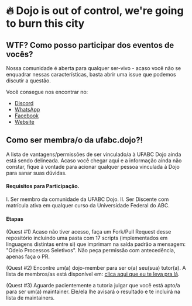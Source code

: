 # :fire: Dojo is out of control, we're going to burn this city 

## WTF? Como posso participar dos eventos de vocês?

Nossa comunidade é aberta para qualquer ser-vivo - acaso você não se enquadrar nessas características, basta abrir uma issue que podemos discutir a questão.

Você consegue nos encontrar no:

- [Discord](https://discord.gg/BMzWSnF) </br>
- [WhatsApp](https://chat.whatsapp.com/LlBSqXruJMTIbghfIOrS24) </br>
- [Facebook](http://www.facebook.com/ufabcdojo/) </br>
- [Website](http://ufabcdojo.me) </br>

## Como ser membra/o da ufabc.dojo?! 

A lista de vantagens/permissões de ser vinculado/a à UFABC Dojo ainda está sendo delineada. Acaso você chegar aqui e a informação ainda não constar, fique à vontade para acionar qualquer pessoa vinculada à Dojo para sanar suas dúvidas.

#### Requisitos para Participação.

I. Ser membro da comunidade da UFABC Dojo.
II. Ser Discente com matrícula ativa em qualquer curso da Universidade Federal do ABC.

#### Etapas

(Quest #1) Acaso não tiver acesso, faça um Fork/Pull Request desse repositório incluindo uma pasta com 17 scripts (implementados em linguagens distintas entre si) que imprimam na saída padrão a mensagem: "Odeio Processos Seletivos". Não peça permissão com antecedência, apenas faça o PR. 

(Quest #2) Encontre um(a) dojo-member para ser o(a) seu(sua) tutor(a). A lista de membros/as está disponível em: [clica aqui que eu te leva pra lá](https://github.com/ufabc-dojo/welcome/blob/master/MAINTAINERS.md).

(Quest #3) Aguarde pacientemente a tutoria julgar que você está apto/a para ser um(a) maintainer. Ele/ela lhe avisará o resultado e te incluirá na lista de maintainers.
